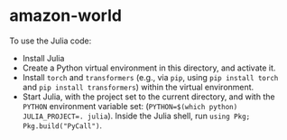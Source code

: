 # amazon-world

To use the Julia code:

* Install Julia
* Create a Python virtual environment in this directory, and activate it.
* Install `torch` and `transformers` (e.g., via `pip`, using `pip install torch`
  and `pip install transformers`) within the virtual environment.
* Start Julia, with the project set to the current directory, and  with the
  `PYTHON` environment variable set: (`PYTHON=$(which python) JULIA_PROJECT=. julia`).
  Inside the Julia shell, run `using Pkg; Pkg.build("PyCall")`.
